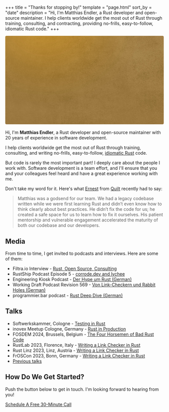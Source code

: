 +++
title = "Thanks for stopping by!"
template = "page.html"
sort_by = "date"
description = "Hi, I'm Matthias Endler, a Rust developer and open-source maintainer. I help clients worldwide get the most out of Rust through training, consulting, and contracting, providing no-frills, easy-to-follow, idiomatic Rust code."
+++

<div class="img-stack">
  <img class="img-stack-bg" src="/about/endler-bg.jpg" />
  <img class="img-stack-fg" src="/about/endler-fg.png" />
</div>

Hi, I'm <strong>Matthias Endler</strong>, a Rust developer and open-source maintainer with 20 years of experience in software development.

I help clients worldwide get the most out of Rust through training, consulting, and writing no-frills, easy-to-follow, [idiomatic Rust](/blog) code.

But code is rarely the most important part! I deeply care about the people I work with. Software development is a team effort, and I'll ensure that you and your colleagues feel heard and have a great experience working with me.

Don't take my word for it. Here's what <a href="https://www.linkedin.com/in/drernie/" target="_blank" rel="noopener noreferrer nofollow">Ernest</a> from
<a href="https://www.quiltdata.com/" target="_blank" rel="noopener noreferrer nofollow">Quilt</a> recently had to say: 

> Matthias was a godsend for our team. We had a legacy codebase written while we were first learning Rust and didn’t even know how to think clearly about best practices. He didn’t fix the code for us; he created a safe space for us to learn how to fix it ourselves. His patient mentorship and vulnerable engagement accelerated the maturity of both our codebase and our developers.

## Media

From time to time, I get invited to podcasts and interviews. Here are some of them:

- Filtra.io Interview - [Rust, Open Source, Consulting](https://filtra.io/rust-corrode-oct-23)
- RustShip Podcast Episode 5 - [corrode.dev and lychee](https://www.marcoieni.com/2023/11/%EF%B8%8F-corrode.dev-and-lychee-with-matthias-endler-rustship-5/)
- Engineering Kiosk Podcast - [Der Hype um Rust (German)](https://engineeringkiosk.dev/podcast/episode/98-der-hype-um-rust-mit-matthias-endler/)
- Working Draft Podcast Revision 569 - [Von Link-Checkern und Rabbit Holes (German)](https://workingdraft.de/569/)
- programmier.bar podcast - [Rust Deep Dive (German)](https://www.programmier.bar/podcast/deep-dive-49-rust-mit-matthias-endler)

## Talks

- Softwerkskammer, Cologne - [Testing in Rust](https://www.meetup.com/softwerkskammer-koln/events/300415441/)
- inovex Meetup Cologne, Germany - [Rust in Production](https://speakerdeck.com/mre/rust-in-production)
- FOSDEM 2024, Brussels, Belgium - [The Four Horsemen of Bad Rust Code](https://fosdem.org/2024/schedule/event/fosdem-2024-2434-the-four-horsemen-of-bad-rust-code/)
- RustLab 2023, Florence, Italy - [Writing a Link Checker in Rust](https://rustlab.it/talks/lychee-writing-a-link-checker-in-a-weekend-plus-two-short-years)
- Rust Linz 2023, Linz, Austria - [Writing a Link Checker in Rust](https://www.youtube.com/watch?v=BIguvia6AvM)
- FrOSCon 2023, Bonn, Germany - [Writing a Link Checker in Rust](https://programm.froscon.org/2023/events/2867.html)
- [Previous talks](https://endler.dev/talks/)

## How Do We Get Started?

Push the button below to get in touch. I'm looking forward to hearing from you!

<a href="https://cal.com/corrode" target="_blank" class="cta-button">
    Schedule A Free 30-Minute Call
</a>


<style>
.img-stack {
    position: relative;
}

.img-stack img {
    border-radius: 4px;
}

.img-stack-fg {
    bottom: 0;
    left: 0;
}

.img-stack-bg {
    position: absolute;
    filter: hue-rotate(180deg);
}

@media (prefers-color-scheme: dark) {
    .img-stack-bg {
        filter: hue-rotate(335deg);
    }
}
</style>
